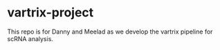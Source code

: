 # vartrix-project
This repo is for Danny and Meelad as we develop the vartrix pipeline for scRNA analysis.
